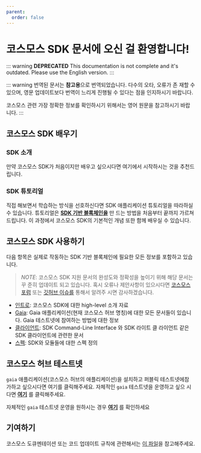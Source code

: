 ```yaml
---
parent:
  order: false
---
```


# 코스모스 SDK 문서에 오신 걸 환영합니다!

::: warning **DEPRECATED** This documentation is not complete and it's outdated.
Please use the English version. :::

::: warning 번역된 문서는 **참고용**으로 번역되었습니다. 다수의 오타, 오류가 존
재할 수 있으며, 영문 업데이트보다 번역이 느리게 진행될 수 있다는 점을 인지하시기
바랍니다.

코스모스 관련 가장 정확한 정보를 확인하시기 위해서는 영어 원문을 참고하시기 바랍
니다. :::

## 코스모스 SDK 배우기

### SDK 소개

만약 코스모스 SDK가 처음이지만 배우고 싶으시다면 여기에서 시작하시는 것을 추천드
립니다.

### SDK 튜토리얼

직접 해보면서 학습하는 방식을 선호하신다면 SDK 애플리케이션 튜토리얼을 따라하실
수 있습니다. 튜토리얼은
**[SDK 기반 블록체인을](https://github.com/cosmos/sdk-application-tutorial)** 만
드는 방법을 처음부터 끝까지 가르쳐 드립니다. 이 과정에서 코스모스 SDK의 기본적인
개념 또한 함께 배우실 수 있습니다.

## 코스모스 SDK 사용하기

다음 항목은 실제로 작동하는 SDK 기반 블록체인에 필요한 모든 정보를 포함하고 있습
니다.

> _NOTE_: 코스모스 SDK 지원 문서의 완성도와 정확성을 높이기 위해 해당 문서는 꾸
> 준히 업데이트 되고 있습니다. 혹시 오류나 제안사항이 있으시다면
> [코스모스 포럼](https://forum.cosmos.network) 또는
> [깃허브 이슈를](https://github.com/cosmos/cosmos-sdk/issues/new) 통해서 알려주
> 시면 감사하겠습니다.

- [인트로](./intro/README.md): 코스모스 SDK에 대한 high-level 소개 자료
- [Gaia](https://github.com/cosmos/gaia/blob/master/docs/translations/kr/README.md):
  Gaia 애플리케이션(현재 코스모스 허브 명칭)에 대한 모든 문서들이 있습니다. Gaia
  테스트넷에 참여하는 방법에 대한 정보
- [클라이언트](./clients/README.md): SDK Command-Line Interface 와 SDK 라이트 클
  라이언트 같은 SDK 클라이언트에 관련한 문서
- [스펙](./spec/README.md): SDK와 모듈들에 대한 스펙 정의

## 코스모스 허브 테스트넷

`gaia` 애플리케이션(코스모스 허브의 애플리케이션)을 설치하고 퍼블릭 테스트넷에참
가하고 싶으시다면 여기를 클릭해주세요. 자체적인 `gaia` 테스트넷을 운영하고 싶으
시다면
**[여기](https://github.com/cosmos/gaia/blob/master/docs/translations/kr/join-testnet.md)**
를 클릭해주세요.

자체적인 `gaia` 테스트넷 운영을 원하시는 경우
**[여기](https://github.com/cosmos/gaia/blob/master/docs/translations/kr/deploy-testnet.md)**
를 확인하세요

## 기여하기

코스모스 도큐멘테이션 또는 코드 업데이트 규칙에 관련해서는
[이 파일](https://github.com/cosmos/cosmos-sdk/blob/master/docs/DOCS_README.md)을
참고해주세요.
